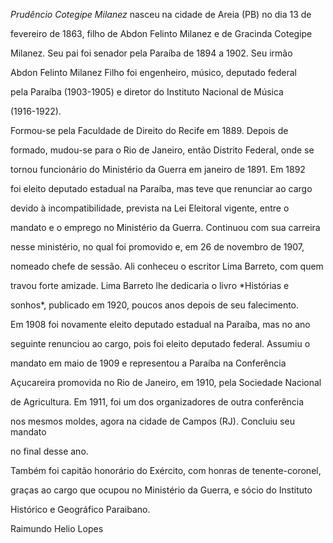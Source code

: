 

*Prudêncio Cotegipe Milanez* nasceu na cidade de Areia (PB) no dia 13 de

fevereiro de 1863, filho de Abdon Felinto Milanez e de Gracinda Cotegipe

Milanez. Seu pai foi senador pela Paraíba de 1894 a 1902. Seu irmão

Abdon Felinto Milanez Filho foi engenheiro, músico, deputado federal

pela Paraíba (1903-1905) e diretor do Instituto Nacional de Música

(1916-1922).



Formou-se pela Faculdade de Direito do Recife em 1889. Depois de

formado, mudou-se para o Rio de Janeiro, então Distrito Federal, onde se

tornou funcionário do Ministério da Guerra em janeiro de 1891. Em 1892

foi eleito deputado estadual na Paraíba, mas teve que renunciar ao cargo

devido à incompatibilidade, prevista na Lei Eleitoral vigente, entre o

mandato e o emprego no Ministério da Guerra. Continuou com sua carreira

nesse ministério, no qual foi promovido e, em 26 de novembro de 1907,

nomeado chefe de sessão. Ali conheceu o escritor Lima Barreto, com quem

travou forte amizade. Lima Barreto lhe dedicaria o livro *Histórias e

sonhos*, publicado em 1920, poucos anos depois de seu falecimento.



Em 1908 foi novamente eleito deputado estadual na Paraíba, mas no ano

seguinte renunciou ao cargo, pois foi eleito deputado federal. Assumiu o

mandato em maio de 1909 e representou a Paraíba na Conferência

Açucareira promovida no Rio de Janeiro, em 1910, pela Sociedade Nacional

de Agricultura. Em 1911, foi um dos organizadores de outra conferência

nos mesmos moldes, agora na cidade de Campos (RJ). Concluiu seu mandato

no final desse ano.



Também foi capitão honorário do Exército, com honras de tenente-coronel,

graças ao cargo que ocupou no Ministério da Guerra, e sócio do Instituto

Histórico e Geográfico Paraibano.



Raimundo Helio Lopes



